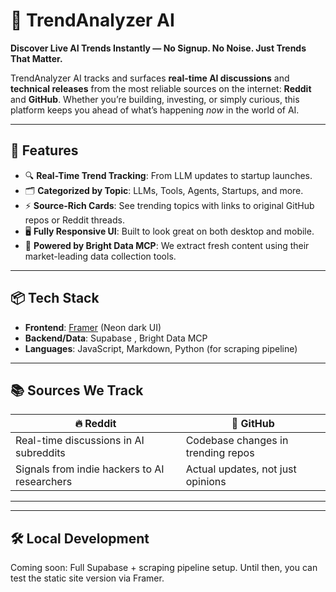 # 🧠 TrendAnalyzer AI

**Discover Live AI Trends Instantly — No Signup. No Noise. Just Trends That Matter.**

TrendAnalyzer AI tracks and surfaces **real-time AI discussions** and **technical releases** from the most reliable sources on the internet: **Reddit** and **GitHub**. Whether you’re building, investing, or simply curious, this platform keeps you ahead of what’s happening *now* in the world of AI.

---

## 🚀 Features

- 🔍 **Real-Time Trend Tracking**: From LLM updates to startup launches.
- 🗂️ **Categorized by Topic**: LLMs, Tools, Agents, Startups, and more.
- ⚡ **Source-Rich Cards**: See trending topics with links to original GitHub repos or Reddit threads.
- 🖥️ **Fully Responsive UI**: Built to look great on both desktop and mobile.
- 🔌 **Powered by Bright Data MCP**: We extract fresh content using their market-leading data collection tools.

---

## 📦 Tech Stack

- **Frontend**: [Framer](https://framer.com) (Neon dark UI)
- **Backend/Data**: Supabase , Bright Data MCP
- **Languages**: JavaScript, Markdown, Python (for scraping pipeline)

---

## 📚 Sources We Track

| 🔥 Reddit | 🧠 GitHub |
|----------|-----------|
| Real-time discussions in AI subreddits | Codebase changes in trending repos |
| Signals from indie hackers to AI researchers | Actual updates, not just opinions |

---

---

## 🛠️ Local Development

Coming soon: Full Supabase + scraping pipeline setup. Until then, you can test the static site version via Framer.
